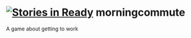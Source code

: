[![Stories in Ready](https://badge.waffle.io/strayfluxinteractive/morningcommute.png?label=ready&title=Ready)](https://waffle.io/WinkyProductions/morningcommute)
morningcommute
==============

A game about getting to work
